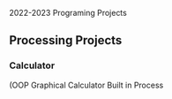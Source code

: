 2022-2023 Programing Projects

## Processing Projects

### Calculator
(OOP Graphical Calculator Built in Process
